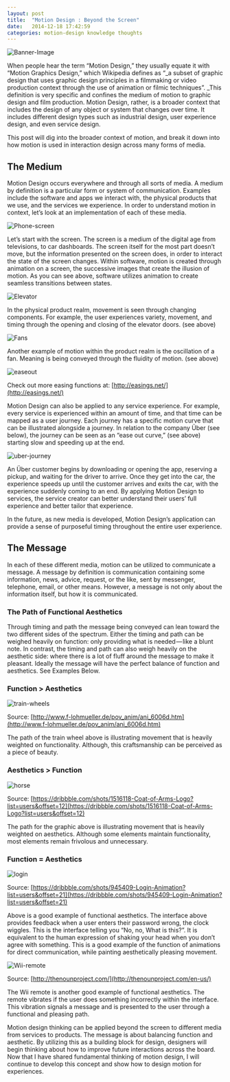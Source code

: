 ```yaml
---
layout: post
title:  "Motion Design : Beyond the Screen"
date:   2014-12-18 17:42:59
categories: motion-design knowledge thoughts
---
```


![Banner-Image](/images/posts/motion-design-beyond/POST_2/Banner_4-01.jpg)


When people hear the term “Motion Design,” they usually equate it with “Motion Graphics Design,” which Wikipedia defines as “_a subset of graphic design that uses graphic design principles in a filmmaking or video production context through the use of animation or filmic techniques”. _This definition is very specific and confines the medium of motion to graphic design and film production. Motion Design, rather, is a broader context that includes the design of any object or system that changes over time. It includes different design types such as industrial design, user experience design, and even service design.

This post will dig into the broader context of motion, and break it down into how motion is used in interaction design across many forms of media.

## The Medium

Motion Design occurs everywhere and through all sorts of media. A medium by definition is a particular form or system of communication. Examples include the software and apps we interact with, the physical products that we use, and the services we experience. In order to understand motion in context, let’s look at an implementation of each of these media.

![Phone-screen](/images/posts/motion-design-beyond/POST_2/1Screen.gif)

Let’s start with the screen. The screen is a medium of the digital age from televisions, to car dashboards. The screen itself for the most part doesn’t move, but the information presented on the screen does, in order to interact the state of the screen changes. Within software, motion is created through animation on a screen, the successive images that create the illusion of motion. As you can see above, software utilizes animation to create seamless transitions between states.

![Elevator](/images/posts/motion-design-beyond/POST_2/2Elevator.gif)

In the physical product realm, movement is seen through changing components. For example, the user experiences variety, movement, and timing through the opening and closing of the elevator doors. (see above)

![Fans](/images/posts/motion-design-beyond/POST_2/3Fan.gif)


Another example of motion within the product realm is the oscillation of a fan. Meaning is being conveyed through the fluidity of motion. (see above)

![easeout](/images/posts/motion-design-beyond/POST_2/4_EASEOUT-2.gif)

Check out more easing functions at: [http://easings.net/](http://easings.net/)

Motion Design can also be applied to any service experience. For example, every service is experienced within an amount of time, and that time can be mapped as a user journey. Each journey has a specific motion curve that can be illustrated alongside a journey. In relation to the company Über (see below), the journey can be seen as an “ease out curve,” (see above) starting slow and speeding up at the end.

![uber-journey](/images/posts/motion-design-beyond/POST_2/4_EASEOUT-Journey_3.gif)

An Über customer begins by downloading or opening the app, reserving a pickup, and waiting for the driver to arrive. Once they get into the car, the experience speeds up until the customer arrives and exits the car, with the experience suddenly coming to an end. By applying Motion Design to services, the service creator can better understand their users’ full experience and better tailor that experience.

In the future, as new media is developed, Motion Design’s application can provide a sense of purposeful timing throughout the entire user experience.

## The Message

In each of these different media, motion can be utilized to communicate a message. A message by definition is communication containing some information, news, advice, request, or the like, sent by messenger, telephone, email, or other means. However, a message is not only about the information itself, but how it is communicated.

### The Path of Functional Aesthetics

Through timing and path the message being conveyed can lean toward the two different sides of the spectrum. Either the timing and path can be weighed heavily on function: only providing what is needed — like a blunt note. In contrast, the timing and path can also weigh heavily on the aesthetic side: where there is a lot of fluff around the message to make it pleasant. Ideally the message will have the perfect balance of function and aesthetics. See Examples Below.

### Function &gt; Aesthetics

![train-wheels](/images/posts/motion-design-beyond/POST_2/Three_Wheels.gif)

Source: [http://www.f-lohmueller.de/pov_anim/ani_6006d.htm](http://www.f-lohmueller.de/pov_anim/ani_6006d.htm)

The path of the train wheel above is illustrating movement that is heavily weighted on functionality. Although, this craftsmanship can be perceived as a piece of beauty.

### Aesthetics &gt; Function

![horse](/images/posts/motion-design-beyond/POST_2/horse.gif)

Source: [https://dribbble.com/shots/1516118-Coat-of-Arms-Logo?list=users&offset=12](https://dribbble.com/shots/1516118-Coat-of-Arms-Logo?list=users&offset=12)

The path for the graphic above is illustrating movement that is heavily weighted on aesthetics. Although some elements maintain functionality, most elements remain frivolous and unnecessary.

### Function = Aesthetics

![login](/images/posts/motion-design-beyond/POST_2/login_animation.gif)

Source: [https://dribbble.com/shots/945409-Login-Animation?list=users&offset=21](https://dribbble.com/shots/945409-Login-Animation?list=users&offset=21)

Above is a good example of functional aesthetics. The interface above provides feedback when a user enters their password wrong, the clock wiggles. This is the interface telling you “No, no, What is this?”. It is equivalent to the human expression of shaking your head when you don’t agree with something. This is a good example of the function of animations for direct communication, while painting aesthetically pleasing movement.

![Wii-remote](/images/posts/motion-design-beyond/POST_2/10Wii.gif)

Source: [http://thenounproject.com/](http://thenounproject.com/en-us/)

The Wii remote is another good example of functional aesthetics. The remote vibrates if the user does something incorrectly within the interface. This vibration signals a message and is presented to the user through a functional and pleasing path.

Motion design thinking can be applied beyond the screen to different media from services to products. The message is about balancing function and aesthetic. By utilizing this as a building block for design, designers will begin thinking about how to improve future interactions across the board. Now that I have shared fundamental thinking of motion design, I will continue to develop this concept and show how to design motion for experiences.